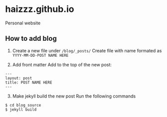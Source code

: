 # haizzz.github.io
Personal website

## How to add blog

1. Create a new file under `/blog/_posts/`
Create file with name formated as `YYYY-MM-DD-POST NAME HERE`

2. Add front matter
Add to the top of the new post:
```
---
layout: post
title: POST NAME HERE
---
```

3. Make jekyll build the new post
Run the following commands
```shell
$ cd blog_source
$ jekyll build
```